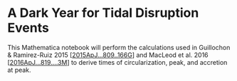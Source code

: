 # A Dark Year for Tidal Disruption Events

This Mathematica notebook will perform the calculations used in Guillochon & Ramirez-Ruiz 2015 [[2015ApJ...809..166G](http://adsabs.harvard.edu/abs/2015ApJ...809..166G)] and MacLeod et al. 2016 [[2016ApJ...819....3M](http://adsabs.harvard.edu/abs/2016ApJ...819....3M)] to derive times of circularization, peak, and accretion at peak.
